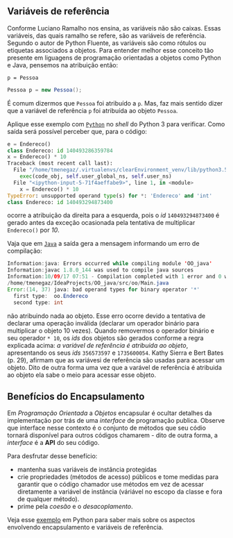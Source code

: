 ## Variáveis de referência

Conforme Luciano Ramalho nos ensina, as variáveis não são caixas. Essas variáveis, das quais ramalho se refere, são as variáveis de referência.
Segundo o autor de Python Fluente, as variáveis são como rótulos ou etiquetas associados a objetos. Para entender melhor esse conceito tão presente em liguagens de programação orientadas a objetos como Python e Java, pensemos na atribuição então:

```Python3
p = Pessoa
```

```Java
Pessoa p = new Pessoa();
``` 

É comum dizermos que `Pessoa` foi atribuído a `p`. Mas, faz mais sentido dizer que a variável de referência `p` foi atribuída ao objeto `Pessoa`.

Aplique esse exemplo com [`Python`](testa_atribuicao/endereco.py) no *shell* do Python 3 para verificar. Como saída será possível perceber que, para o código:
```python
e = Endereco()
class Endereco: id 140493286359784
x = Endereco() * 10
Traceback (most recent call last):
  File "/home/tmenegaz/.virtualenvs/clearEnvironment_venv/lib/python3.5/site-packages/IPython/core/interactiveshell.py", line 2862, in run_code
    exec(code_obj, self.user_global_ns, self.user_ns)
  File "<ipython-input-5-71f4aeffabe9>", line 1, in <module>
    x = Endereco() * 10
TypeError: unsupported operand type(s) for *: 'Endereco' and 'int'
class Endereco: id 140493294873400
```
ocorre a atribuição da direita para a esquerda, pois o *id* `140493294873400` é gerado antes da exceção ocasionada pela tentativa de multiplicar `Endereco()` por *10*.

Vaja que em [`Java`](testa_atribuicao/Endereco.java) a saída gera a mensagem informando um erro de compilação:
```Java
Information:java: Errors occurred while compiling module 'OO_java'
Information:javac 1.8.0_144 was used to compile java sources
Information:10/09/17 07:51 - Compilation completed with 1 error and 0 warnings in 831ms
/home/tmenegaz/IdeaProjects/OO_java/src/oo/Main.java
Error:(14, 37) java: bad operand types for binary operator '*'
  first type:  oo.Endereco
  second type: int
```
não atribuindo nada ao objeto. Esse erro ocorre devido a tentativa de declarar uma operação inválida (declarar um operador binário para multiplicar o objeto 10 vezes). Quando removermos o operador binário e seu operador `* 10`, os *ids* dos objetos são gerados conforme a regra explicada acima: *a variável de referência é atribuida ao objeto*, apresentando os seus *ids* `356573597` e 
`1735600054`.
Kathy Sierra e Bert Bates (p. 29), afirmam que as variávesi de referência são usadas para acessar um objeto. Dito de outra forma uma vez que a varável de referência é atribuida ao objeto ela sabe o meio para acessar esse objeto.


## Benefícios do Encapsulamento

Em *Programação* *Orientada* a *Objetos* encapsular é ocultar detalhes da implementação por trás de uma *interface* de programação publica. Observe que interface nesse contexto é o conjunto de métodos que seu códio tornará disponível para outros códigos chamarem - dito de outra forma, a *interface* é a **API** do seu código.

Para desfrutar desse benefício:

- mantenha suas variáveis de instância protegidas
- crie propriedades (métodos de acesso) públicos e tome medidas para garantir que o código chamador use métodos em vez de acessar diretamente a variável de instância (váriável no escopo da classe e fora de qualquer método).
- prime pela *coesão* e o *desacoplamento*.

Veja esse [exemplo](exmplos/coesao_desacoplamento/) em Python para saber mais sobre os aspectos envolvendo encapsulamento e variáveis de referência.